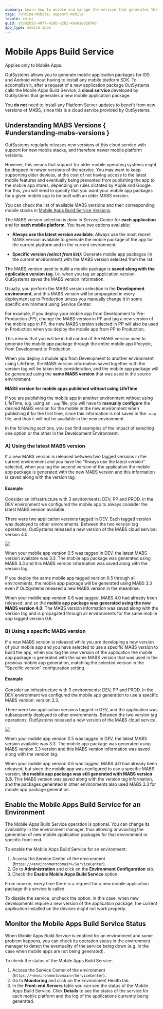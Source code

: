 ```yaml
---
summary: Learn how to enable and manage the service that generates the mobile application packages of your apps, and how to access app build logs.
tags: runtime-mobile; support-mobile
locale: en-us
guid: a5d92b93-40f7-418b-a2b3-40e81e820760
app_type: mobile apps
---
```


# Mobile Apps Build Service

<div class="info" markdown="1">

Applies only to Mobile Apps.

</div>

OutSystems allows you to generate mobile application packages for iOS and Android without having to install any mobile platform SDK. To accomplish it, after a request of a new application package OutSystems calls the Mobile Apps Build Service, a **cloud service** developed by OutSystems that generates a new mobile application package.

<div class="info" markdown="1">

You **do not** need to install any Platform Server updates to benefit from new versions of MABS, since this is a cloud service provided by OutSystems. 

</div>

## Understanding MABS Versions { #understanding-mabs-versions }

OutSystems regularly releases new versions of this cloud service with support for new mobile stacks, and therefore newer mobile platform versions. 

However, this means that support for older mobile operating systems might be dropped in newer versions of the service. You may want to keep supporting older devices, at the cost of not having access to the latest mobile features and eventually being prevented from publishing the app to the mobile app stores, depending on rules dictated by Apple and Google. For this, you will need to specify that you want your mobile app packages for a given mobile app to be built with an older MABS version.

You can check the list of available MABS versions and their corresponding mobile stacks in [Mobile Apps Build Service Versions](<https://success.outsystems.com/Support/Release_Notes/Mobile_Apps_Build_Service_Versions>).

The MABS version selection is done in Service Center for **each application** and for **each mobile platform**. You have two options available:

* **Always use the latest version available**: Always use the most recent MABS version available to generate the mobile package of the app for the current platform and in the current environment.  

* **Specific version _(select from list)_**: Generate mobile app packages (in the current environment) with the MABS version selected from the list.  

The MABS version used to build a mobile package is **saved along with the application version tag**, i.e. when you tag an application version OutSystems saves the MABS version information.

Usually, you perform the MABS version selection in the **Development environment**, and this MABS version will be propagated in every deployment up to Production unless you manually change it in some specific environment using Service Center. 

For example, if you deploy your mobile app from Development to  Pre-Production (PP), change the MABS version in PP and tag a new version of the mobile app in PP, the new MABS version selected in PP will also be used in Production when you deploy the mobile app from PP to Production.

This means that you will be in full control of the MABS version used to generate the mobile app package through the entire mobile app lifecycle, from Development to Production.

When you deploy a mobile app from Development to another environment using LifeTime, the MABS version information saved together with the version tag will be taken into consideration, and the mobile app package will be generated using the **same MABS version** that was used in the source environment.

<div class="info" markdown="1">

**MABS version for mobile apps published without using LifeTime**

If you are publishing the mobile app in another environment without using LifeTime, e.g. using an `.oap` file, you will have to **manually configure** the desired MABS version for the mobile in the new environment when publishing it for the first time, since this information is not saved in the `.oap` file, and thus it will not be available in the new environment.

</div>

In the following sections, you can find examples of the impact of selecting one option or the other in the Development Environment.

### A) Using the latest MABS version

If a new MABS version is released between two tagged versions in the current environment and you have the "Always use the latest version"  selected, when you tag the second version of the application the mobile app package is generated with the new MABS version and this information is saved along with the version tag.

#### Example 

Consider an infrastructure with 3 environments: DEV, PP and PROD. In the DEV environment we configured the mobile app to always consider the latest MABS version available.

There were two application versions tagged in DEV. Each tagged version was deployed to other environments. Between the two version tag operations, OutSystems released a new version of the MABS cloud service: version 4.0.

![](images/mabs-use-latest-new-release.png)

 When your mobile app version 0.5 was tagged in DEV, the latest MABS version available was 3.3. The mobile app package was generated using MABS 3.3 and this MABS version information was saved along with the version tag.

 If you deploy the same mobile app tagged version 0.5 through all environments, the mobile app package will be generated using MABS 3.3 even if OutSystems released a new MABS version in the meantime.

When your mobile app version 0.6 was tagged, MABS 4.0 had already been released, and so the **mobile app package was generated using the new MABS version 4.0**. The MABS version information was saved along with the version tag and is propagated through all environments for the same mobile app tagged version 0.6.

### B) Using a specific MABS version

If a new MABS version is released while you are developing a new version of your mobile app and you have selected to use a specific MABS version to build the app, when you tag the new version of the application the mobile app package is generated with the same MABS version that was used in the previous mobile app generation, matching the selected version in the "Specific version" configuration setting.

#### Example

Consider an infrastructure with 3 environments: DEV, PP and PROD. In the DEV environment we configured the mobile app generation to use a specific MABS version: version 3.3.

There were two application versions tagged in DEV, and the application was subsequently deployed to other environments. Between the two version tag operations, OutSystems released a new version of the MABS cloud service.

![](images/mabs-use-specific-new-release.png)

 When your mobile app version 0.5 was tagged in DEV, the latest MABS version available was 3.3. The mobile app package was generated using MABS version 3.3 version and this MABS version information was saved along with the version tag.

When your mobile app version 0.6 was tagged, MABS 4.0 had already been released, but since the mobile app was configured to use a specific MABS version, **the mobile app package was still generated with MABS version 3.3**. This MABS version was saved along with the version tag information, and the packages generated in other environments also used MABS 3.3 for mobile app package generation.


## Enable the Mobile Apps Build Service for an Environment

The Mobile Apps Build Service operation is optional. You can change its availability in the environment manager, thus allowing or avoiding the generation of new mobile application packages for that environment or specific front-end.

To enable the Mobile Apps Build Service for an environment:

1. Access the Service Center of the environment (`https://<environmentdomain>/ServiceCenter`).
1. Go to **Administration** and click on the **Environment Configuration** tab.
1. Check the **Enable Mobile Apps Build Service** option. 

From now on, every time there is a request for a new mobile application package this service is called.

To disable the service, uncheck the option. In this case, when new developments require a new version of the application package, the current application installed on the devices might not work properly.

## Monitor the Mobile Apps Build Service Status

When Mobile Apps Build Service is enabled for an environment and some problem happens, you can check its operation status in the environment manager to detect the eventuality of the service being down (e.g. in the case when mobile apps are not being generated).

To check the status of the Mobile Apps Build Service:

1. Access the Service Center of the environment (`https://<environmentdomain>/ServiceCenter`).
1. Go to **Monitoring** and click on the  Environment Health  tab.
1. In the **Front-end Servers** table you can see the status of the Mobile Apps Build Service. Click **Details** to see the status of the service for each mobile platform and the log of the applications currently being generated. 
